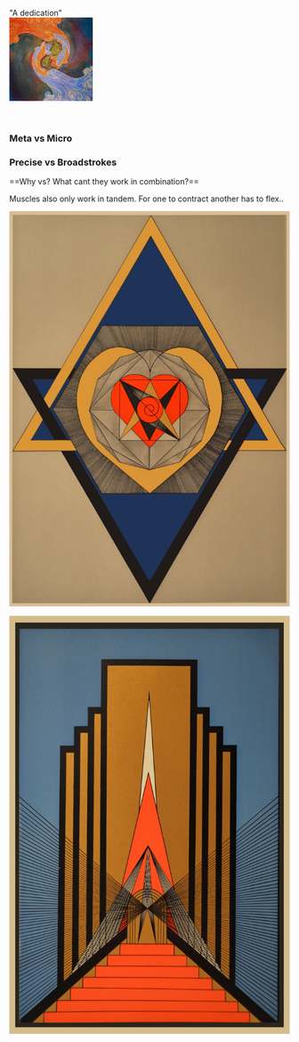 "A dedication"
<br>
<img src="attachments/SSF.jpg" width=150 align="center">
<br>
<br>
<br>

### Meta vs Micro
### Precise vs Broadstrokes

==Why vs? What cant they work in combination?==

Muscles also only work in tandem. For one to contract another has to flex..

![](attachments/2021-03-02-22-24-14.png)

![](attachments/151941726_10159394021590337_6449182029974625423_o.jpg)

